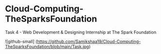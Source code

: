 # Cloud-Computing-TheSparksFoundation
Task 4 - Web Development &amp; Designing Internship at The Spark Foundation

![github-small] (https://github.com/Samikshaa19/Cloud-Computing-TheSparksFoundation/blob/main/Task.jpg)
